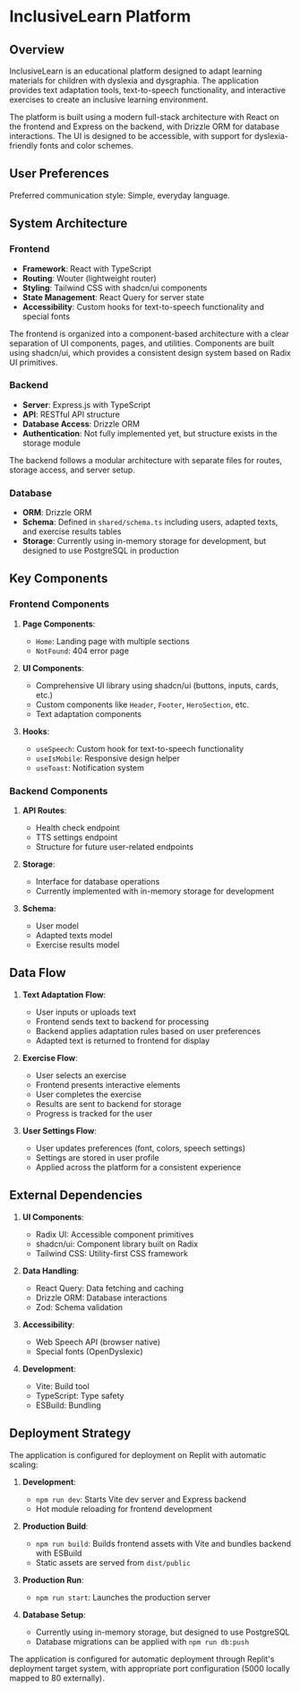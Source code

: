 # InclusiveLearn Platform

## Overview

InclusiveLearn is an educational platform designed to adapt learning materials for children with dyslexia and dysgraphia. The application provides text adaptation tools, text-to-speech functionality, and interactive exercises to create an inclusive learning environment.

The platform is built using a modern full-stack architecture with React on the frontend and Express on the backend, with Drizzle ORM for database interactions. The UI is designed to be accessible, with support for dyslexia-friendly fonts and color schemes.

## User Preferences

Preferred communication style: Simple, everyday language.

## System Architecture

### Frontend

- **Framework**: React with TypeScript
- **Routing**: Wouter (lightweight router)
- **Styling**: Tailwind CSS with shadcn/ui components
- **State Management**: React Query for server state
- **Accessibility**: Custom hooks for text-to-speech functionality and special fonts

The frontend is organized into a component-based architecture with a clear separation of UI components, pages, and utilities. Components are built using shadcn/ui, which provides a consistent design system based on Radix UI primitives.

### Backend

- **Server**: Express.js with TypeScript
- **API**: RESTful API structure
- **Database Access**: Drizzle ORM
- **Authentication**: Not fully implemented yet, but structure exists in the storage module

The backend follows a modular architecture with separate files for routes, storage access, and server setup.

### Database

- **ORM**: Drizzle ORM
- **Schema**: Defined in `shared/schema.ts` including users, adapted texts, and exercise results tables
- **Storage**: Currently using in-memory storage for development, but designed to use PostgreSQL in production

## Key Components

### Frontend Components

1. **Page Components**:
   - `Home`: Landing page with multiple sections
   - `NotFound`: 404 error page

2. **UI Components**:
   - Comprehensive UI library using shadcn/ui (buttons, inputs, cards, etc.)
   - Custom components like `Header`, `Footer`, `HeroSection`, etc.
   - Text adaptation components

3. **Hooks**:
   - `useSpeech`: Custom hook for text-to-speech functionality
   - `useIsMobile`: Responsive design helper
   - `useToast`: Notification system

### Backend Components

1. **API Routes**:
   - Health check endpoint
   - TTS settings endpoint
   - Structure for future user-related endpoints

2. **Storage**:
   - Interface for database operations
   - Currently implemented with in-memory storage for development

3. **Schema**:
   - User model
   - Adapted texts model
   - Exercise results model

## Data Flow

1. **Text Adaptation Flow**:
   - User inputs or uploads text
   - Frontend sends text to backend for processing
   - Backend applies adaptation rules based on user preferences
   - Adapted text is returned to frontend for display

2. **Exercise Flow**:
   - User selects an exercise
   - Frontend presents interactive elements
   - User completes the exercise
   - Results are sent to backend for storage
   - Progress is tracked for the user

3. **User Settings Flow**:
   - User updates preferences (font, colors, speech settings)
   - Settings are stored in user profile
   - Applied across the platform for a consistent experience

## External Dependencies

1. **UI Components**:
   - Radix UI: Accessible component primitives
   - shadcn/ui: Component library built on Radix
   - Tailwind CSS: Utility-first CSS framework

2. **Data Handling**:
   - React Query: Data fetching and caching
   - Drizzle ORM: Database interactions
   - Zod: Schema validation

3. **Accessibility**:
   - Web Speech API (browser native)
   - Special fonts (OpenDyslexic)

4. **Development**:
   - Vite: Build tool
   - TypeScript: Type safety
   - ESBuild: Bundling

## Deployment Strategy

The application is configured for deployment on Replit with automatic scaling:

1. **Development**:
   - `npm run dev`: Starts Vite dev server and Express backend
   - Hot module reloading for frontend development

2. **Production Build**:
   - `npm run build`: Builds frontend assets with Vite and bundles backend with ESBuild
   - Static assets are served from `dist/public`

3. **Production Run**:
   - `npm run start`: Launches the production server

4. **Database Setup**:
   - Currently using in-memory storage, but designed to use PostgreSQL
   - Database migrations can be applied with `npm run db:push`

The application is configured for automatic deployment through Replit's deployment target system, with appropriate port configuration (5000 locally mapped to 80 externally).